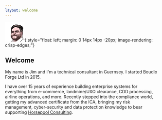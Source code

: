 ```yaml
---
layout: welcome
---
```


![Pixel Art Jim](/assets/images/pixel-jim.png){:style="float: left; margin: 0 14px 14px -20px; image-rendering: crisp-edges;"}

## Welcome

My name is Jim and I'm a technical consultant in Guernsey. I started Boudlo Forge Ltd in 2015.

I have over 15 years of experience building enterprise systems for everything from e-commerce, landmine/UXO clearance, CDD processing, airline operations, and more. Recently stepped into the compliance world, getting my advanced certificate from the ICA, bringing my risk management, cyber-security and data protection knowledge to bear supporting <a href="https://horsepool.gg" target="_blank">Horsepool Consulting</a>.
